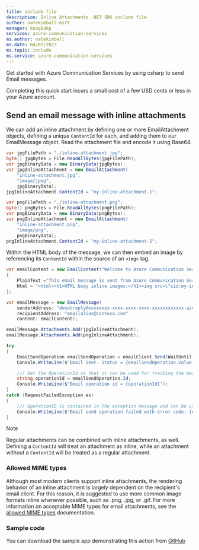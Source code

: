 ```yaml
---
title: include file
description: Inline Attachments .NET SDK include file
author: natekimball-msft
manager: koagbakp
services: azure-communication-services
ms.author: natekimball
ms.date: 04/07/2023
ms.topic: include
ms.service: azure-communication-services
---
```


Get started with Azure Communication Services by using csharp to send Email messages.

Completing this quick start incurs a small cost of a few USD cents or less in your Azure account.

## Send an email message with inline attachments

We can add an inline attachment by defining one or more EmailAttachment objects, defining a unique `ContentId` for each, and adding them to our EmailMessage object. Read the attachment file and encode it using Base64.

```csharp
var jpgFilePath = "./inline-attachment.jpg";
byte[] jpgBytes = File.ReadAllBytes(jpgFilePath);
var jpgBinaryData = new BinaryData(jpgBytes);
var jpgInlineAttachment = new EmailAttachment(
    "inline-attachment.jpg",
    "image/jpeg",
    jpgBinaryData);
jpgInlineAttachment.ContentId = "my-inline-attachment-1";

var pngFilePath = "./inline-attachment.png";
byte[] pngBytes = File.ReadAllBytes(pngFilePath);
var pngBinaryData = new BinaryData(pngBytes);
var pngInlineAttachment = new EmailAttachment(
    "inline-attachment.png",
    "image/png",
    pngBinaryData);
pngInlineAttachment.ContentId = "my-inline-attachment-2";
```

Within the HTML body of the message, we can then embed an image by referencing its `ContentId` within the source of an `<img>` tag.

```csharp
var emailContent = new EmailContent("Welcome to Azure Communication Services Email")
{
    PlainText ="This email message is sent from Azure Communication Services Email using the .NET SDK.",
    Html = "<html><h1>HTML body inline images:</h1><img src=\"cid:my-inline-attachment-1\" /><img src=\"cid:my-inline-attachment-2\" /></html>"
};

var emailMessage = new EmailMessage(
    senderAddress: "donotreply@xxxxxxxx-xxxx-xxxx-xxxx-xxxxxxxxxxxx.azurecomm.net"
    recipientAddress: "emailalias@contoso.com"
    content: emailContent);

emailMessage.Attachments.Add(jpgInlineAttachment);
emailMessage.Attachments.Add(pngInlineAttachment);

try
{
    EmailSendOperation emailSendOperation = emailClient.Send(WaitUntil.Completed, emailMessage);
    Console.WriteLine($"Email Sent. Status = {emailSendOperation.Value.Status}");

    /// Get the OperationId so that it can be used for tracking the message for troubleshooting
    string operationId = emailSendOperation.Id;
    Console.WriteLine($"Email operation id = {operationId}");
}
catch (RequestFailedException ex)
{
    /// OperationID is contained in the exception message and can be used for troubleshooting purposes
    Console.WriteLine($"Email send operation failed with error code: {ex.ErrorCode}, message: {ex.Message}");
}

```

> [!NOTE]
> Regular attachments can be combined with inline attachments, as well. Defining a `ContentId` will treat an attachment as inline, while an attachment without a `ContentId` will be treated as a regular attachment.

### Allowed MIME types

Although most modern clients support inline attachments, the rendering behavior of an inline attachment is largely dependent on the recipient's email client. For this reason, it is suggested to use more common image formats inline whenever possible, such as .png, .jpg, or .gif. For more information on acceptable MIME types for email attachments, see the [allowed MIME types](../../../../concepts/email/email-attachment-allowed-mime-types.md) documentation.

### Sample code

You can download the sample app demonstrating this action from [GitHub](https://github.com/Azure-Samples/communication-services-dotnet-quickstarts/tree/main/SendEmailAdvanced/SendEmailWithInlineAttachments)
